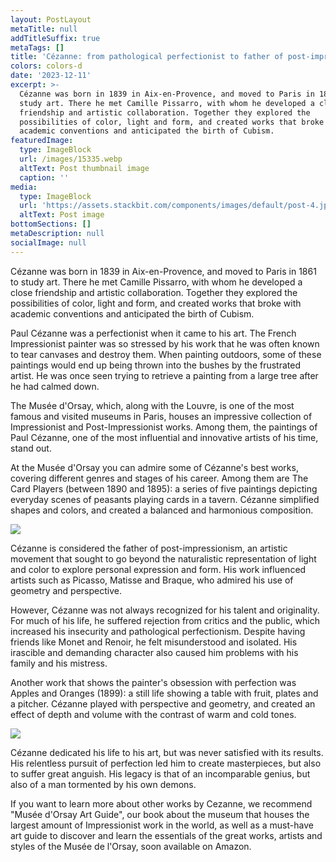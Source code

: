 ```yaml
---
layout: PostLayout
metaTitle: null
addTitleSuffix: true
metaTags: []
title: 'Cézanne: from pathological perfectionist to father of post-impressionism'
colors: colors-d
date: '2023-12-11'
excerpt: >-
  Cézanne was born in 1839 in Aix-en-Provence, and moved to Paris in 1861 to
  study art. There he met Camille Pissarro, with whom he developed a close
  friendship and artistic collaboration. Together they explored the
  possibilities of color, light and form, and created works that broke with
  academic conventions and anticipated the birth of Cubism.
featuredImage:
  type: ImageBlock
  url: /images/15335.webp
  altText: Post thumbnail image
  caption: ''
media:
  type: ImageBlock
  url: 'https://assets.stackbit.com/components/images/default/post-4.jpeg'
  altText: Post image
bottomSections: []
metaDescription: null
socialImage: null
---
```

Cézanne was born in 1839 in Aix-en-Provence, and moved to Paris in 1861 to study art. There he met Camille Pissarro, with whom he developed a close friendship and artistic collaboration. Together they explored the possibilities of color, light and form, and created works that broke with academic conventions and anticipated the birth of Cubism.

Paul Cézanne was a perfectionist when it came to his art. The French Impressionist painter was so stressed by his work that he was often known to tear canvases and destroy them. When painting outdoors, some of these paintings would end up being thrown into the bushes by the frustrated artist. He was once seen trying to retrieve a painting from a large tree after he had calmed down.

The Musée d'Orsay, which, along with the Louvre, is one of the most famous and visited museums in Paris, houses an impressive collection of Impressionist and Post-Impressionist works. Among them, the paintings of Paul Cézanne, one of the most influential and innovative artists of his time, stand out.

At the Musée d'Orsay you can admire some of Cézanne's best works, covering different genres and stages of his career. Among them are The Card Players (between 1890 and 1895): a series of five paintings depicting everyday scenes of peasants playing cards in a tavern. Cézanne simplified shapes and colors, and created a balanced and harmonious composition.

![](https://img2.rtve.es/v/1314758?w=1600\&preview=1328543783951.jpg)

Cézanne is considered the father of post-impressionism, an artistic movement that sought to go beyond the naturalistic representation of light and color to explore personal expression and form. His work influenced artists such as Picasso, Matisse and Braque, who admired his use of geometry and perspective.

However, Cézanne was not always recognized for his talent and originality. For much of his life, he suffered rejection from critics and the public, which increased his insecurity and pathological perfectionism. Despite having friends like Monet and Renoir, he felt misunderstood and isolated. His irascible and demanding character also caused him problems with his family and his mistress.

Another work that shows the painter's obsession with perfection was Apples and Oranges (1899): a still life showing a table with fruit, plates and a pitcher. Cézanne played with perspective and geometry, and created an effect of depth and volume with the contrast of warm and cold tones.

![](https://2.bp.blogspot.com/-f6buPkQejdo/U-vZ5q86a2I/AAAAAAAAByM/-C5sy4li8Gg/w1200-h630-p-k-no-nu/Imagen2.jpg)

Cézanne dedicated his life to his art, but was never satisfied with its results. His relentless pursuit of perfection led him to create masterpieces, but also to suffer great anguish. His legacy is that of an incomparable genius, but also of a man tormented by his own demons.


If you want to learn more about other works by Cezanne, we recommend "Musée d'Orsay Art Guide", our book about the museum that houses the largest amount of Impressionist work in the world, as well as a must-have art guide to discover and learn the essentials of the great works, artists and styles of the Musée de l'Orsay, soon available on Amazon.
